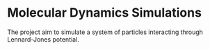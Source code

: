 # Molecular Dynamics Simulations 

The project aim to simulate a system of particles interacting through Lennard-Jones potential. 


